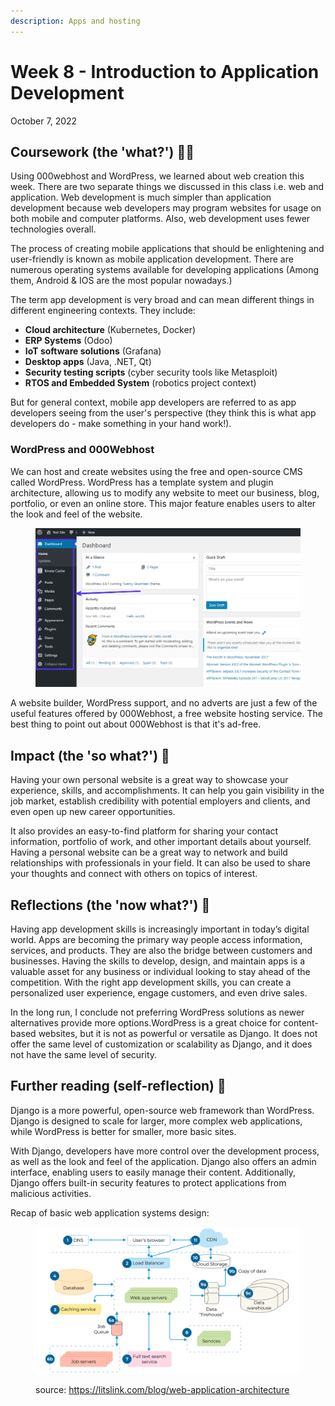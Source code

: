 ```yaml
---
description: Apps and hosting
---
```


# Week 8 - Introduction to Application Development

October 7, 2022

## Coursework (the 'what?') 🤷‍♂️

Using 000webhost and WordPress, we learned about web creation this week. There are two separate things we discussed in this class i.e. web and application. Web development is much simpler than application development because web developers may program websites for usage on both mobile and computer platforms. Also, web development uses fewer technologies overall.

The process of creating mobile applications that should be enlightening and user-friendly is known as mobile application development. There are numerous operating systems available for developing applications (Among them, Android & IOS are the most popular nowadays.)

The term app development is very broad and can mean different things in different engineering contexts. They include:

* **Cloud architecture** (Kubernetes, Docker)
* **ERP Systems** (Odoo)
* **IoT software solutions** (Grafana)
* **Desktop apps** (Java, .NET, Qt)
* **Security testing scripts** (cyber security tools like Metasploit)
* **RTOS and Embedded System** (robotics project context)

But for general context, mobile app developers are referred to as app developers seeing from the user's perspective (they think this is what app developers do - make something in your hand work!).

### WordPress and 000Webhost

We can host and create websites using the free and open-source CMS called WordPress. WordPress has a template system and plugin architecture, allowing us to modify any website to meet our business, blog, portfolio, or even an online store. This major feature enables users to alter the look and feel of the website.

<figure><img src="../.gitbook/assets/image (1) (3) (1).png" alt=""><figcaption></figcaption></figure>



A website builder, WordPress support, and no adverts are just a few of the useful features offered by 000Webhost, a free website hosting service. The best thing to point out about 000Webhost is that it's ad-free.

## Impact (the 'so what?') 🚀

Having your own personal website is a great way to showcase your experience, skills, and accomplishments. It can help you gain visibility in the job market, establish credibility with potential employers and clients, and even open up new career opportunities.

It also provides an easy-to-find platform for sharing your contact information, portfolio of work, and other important details about yourself. Having a personal website can be a great way to network and build relationships with professionals in your field. It can also be used to share your thoughts and connect with others on topics of interest.

## Reflections (the 'now what?') 🤔

Having app development skills is increasingly important in today’s digital world. Apps are becoming the primary way people access information, services, and products. They are also the bridge between customers and businesses. Having the skills to develop, design, and maintain apps is a valuable asset for any business or individual looking to stay ahead of the competition. With the right app development skills, you can create a personalized user experience, engage customers, and even drive sales.

In the long run, I conclude not preferring WordPress solutions as newer alternatives provide more options.WordPress is a great choice for content-based websites, but it is not as powerful or versatile as Django. It does not offer the same level of customization or scalability as Django, and it does not have the same level of security.

## Further reading (self-reflection) 📄

Django is a more powerful, open-source web framework than WordPress. Django is designed to scale for larger, more complex web applications, while WordPress is better for smaller, more basic sites.

With Django, developers have more control over the development process, as well as the look and feel of the application. Django also offers an admin interface, enabling users to easily manage their content. Additionally, Django offers built-in security features to protect applications from malicious activities.

Recap of basic web application systems design:

<figure><img src="../.gitbook/assets/image.png" alt=""><figcaption><p>source: <a href="https://litslink.com/blog/web-application-architecture">https://litslink.com/blog/web-application-architecture</a></p></figcaption></figure>
